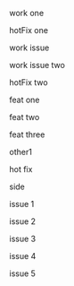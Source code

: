work one

hotFix one

work issue

work issue two

hotFix two

feat one

feat two

feat three

other1

hot fix

side

issue 1

issue 2

issue 3

issue 4

issue 5
